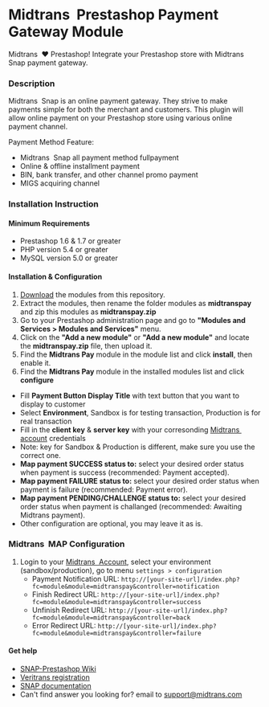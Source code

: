 
Midtrans&nbsp; Prestashop Payment Gateway Module
=====================================


Midtrans&nbsp; :heart: Prestashop!
Integrate your Prestashop store with Midtrans&nbsp; Snap payment gateway.

### Description

Midtrans&nbsp; Snap is an online payment gateway. They strive to make payments simple for both the merchant and customers. This plugin will allow online payment on your Prestashop store using various online payment channel.

Payment Method Feature:
- Midtrans&nbsp; Snap all payment method fullpayment
- Online & offline installment payment
- BIN, bank transfer, and other channel promo payment
- MIGS acquiring channel

### Installation Instruction

#### Minimum Requirements

* Prestashop 1.6 & 1.7 or greater
* PHP version 5.4 or greater
* MySQL version 5.0 or greater

#### Installation & Configuration
1. [Download](../../archive/master.zip) the modules from this repository.
2. Extract the modules, then rename the folder modules as **midtranspay** and zip this modules as **midtranspay.zip**
3. Go to your Prestashop administration page and go to **"Modules and Services > Modules and Services"** menu.
4. Click on the **"Add a new module"** or **"Add a new module"** and locate the **midtranspay.zip** file, then upload it.
5. Find the **Midtrans Pay** module in the module list and click **install**, then enable it.
6. Find the **Midtrans Pay** module in the installed modules list and click **configure**
  * Fill **Payment Button Display Title** with text button that you want to display to customer
  * Select **Environment**, Sandbox is for testing transaction, Production is for real transaction
  * Fill in the **client key** & **server key** with your corresonding [Midtrans&nbsp;  account](https://dashboard.midtrans.com/) credentials
  * Note: key for Sandbox & Production is different, make sure you use the correct one.
  * **Map payment SUCCESS status to:** select your desired order status when payment is success (recommended: Payment accepted).
  * **Map payment FAILURE status to:** select your desired order status when payment is failure (recommended: Payment error).
  * **Map payment PENDING/CHALLENGE status to:** select your desired order status when payment is challanged (recommended: Awaiting Midtrans payment).
  * Other configuration are optional, you may leave it as is.


### Midtrans&nbsp;  MAP Configuration

1. Login to your [Midtrans&nbsp;  Account](https://dashboard.midtrans.com), select your environment (sandbox/production), go to menu `settings > configuration`
   * Payment Notification URL: `http://[your-site-url]/index.php?fc=module&module=midtranspay&controller=notification`
   * Finish Redirect URL: `http://[your-site-url]/index.php?fc=module&module=midtranspay&controller=success`
   * Unfinish Redirect URL: `http://[your-site-url]/index.php?fc=module&module=midtranspay&controller=back`
   * Error Redirect URL: `http://[your-site-url]/index.php?fc=module&module=midtranspay&controller=failure`

#### Get help

* [SNAP-Prestashop Wiki](https://github.com/veritrans/SNAP-Prestashop/wiki)
* [Veritrans registration](https://dashboard.midtrans.com/register)
* [SNAP documentation](http://snap-docs.midtrans.com)
* Can't find answer you looking for? email to [support@midtrans.com](mailto:support@midtrans.com)
